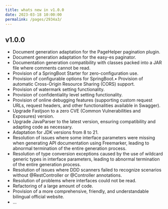 ```yaml
---
title: whats new in v1.0.0
date: 2023-03-18 10:00:00
permalink: /pages/2934a3/
---
```

## v1.0.0
- Document generation adaptation for the PageHelper pagination plugin.
- Document generation adaptation for the easy-es paginator.
- Documentation generation compatibility with classes packed into a JAR file where comments cannot be read.
- Provision of a SpringBoot Starter for zero-configuration use.
- Provision of configurable options for SpringBoot.• Provision of automatic Cross-Origin Resource Sharing (CORS) support.
- Provision of watermark setting functionality.
- Provision of confidentiality level setting functionality.
- Provision of online debugging features (supporting custom request URLs, request headers, and other functionalities available in Swagger).
- Upgrade Fastjson to a zero CVE (Common Vulnerabilities and Exposures) version.
- Upgrade JavaParser to the latest version, ensuring compatibility and adapting code as necessary.
- Adaptation for JDK versions from 8 to 21.
- Resolution of issues where some interface parameters were missing when generating API documentation using Freemarker, leading to abnormal termination of the entire generation process.
- Resolution of type conversion exceptions caused by the use of wildcard generic types in interface parameters, leading to abnormal termination of the entire generation process.
- Resolution of issues where DDD scanners failed to recognize scenarios without @RestController or @Controller annotations.
- Resolution of problems where interfaces could not be read.
- Refactoring of a large amount of code.
- Provision of a more comprehensive, friendly, and understandable bilingual official website.
- ...


